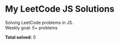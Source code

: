 # My LeetCode JS Solutions

Solving LeetCode problems in JS.  
Weekly goal: 5+ problems  

**Total solved:** 0
